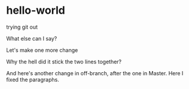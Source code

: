 # hello-world
trying git out

What else can I say?

Let's make one more change

Why the hell did it stick the two lines together?

And here's another change in off-branch, after the one in Master. Here I fixed the paragraphs.
